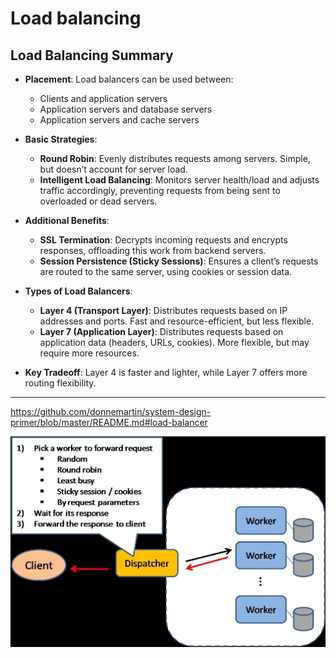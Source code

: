 # Load balancing

## Load Balancing Summary

- **Placement**: Load balancers can be used between:
  - Clients and application servers
  - Application servers and database servers
  - Application servers and cache servers

- **Basic Strategies**:
  - **Round Robin**: Evenly distributes requests among servers. Simple, but doesn’t account for server load.
  - **Intelligent Load Balancing**: Monitors server health/load and adjusts traffic accordingly, preventing requests from being sent to overloaded or dead servers.

- **Additional Benefits**:
  - **SSL Termination**: Decrypts incoming requests and encrypts responses, offloading this work from backend servers.
  - **Session Persistence (Sticky Sessions)**: Ensures a client’s requests are routed to the same server, using cookies or session data.

- **Types of Load Balancers**:
  - **Layer 4 (Transport Layer)**: Distributes requests based on IP addresses and ports. Fast and resource-efficient, but less flexible.
  - **Layer 7 (Application Layer)**: Distributes requests based on application data (headers, URLs, cookies). More flexible, but may require more resources.

- **Key Tradeoff**: Layer 4 is faster and lighter, while Layer 7 offers more routing flexibility.

---


<https://github.com/donnemartin/system-design-primer/blob/master/README.md#load-balancer>

![1) 2) 3) Pick a worker to forward request Random Round robin Least busy • Sticky session / cookies By request parameters Wait for its response Forward the response to client Client Dispatcher Worker Worker Worker ](../../media/FrontEnd-Service-Gateway-or-Web-Service^J-LB-Load-balancing-image1.jpg)